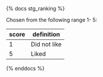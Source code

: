 {% docs stg_ranking %}
	
Chosen from the following range 1- 5: 

| score          | definition                                       |
|----------------|--------------------------------------------------|
| 1              | Did not like                                     |
| 5              | Liked                                            |

{% enddocs %}